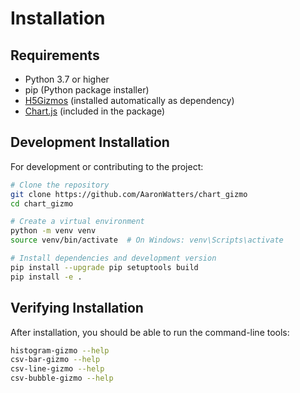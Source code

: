 # Installation

## Requirements

- Python 3.7 or higher
- pip (Python package installer)
- [H5Gizmos](https://github.com/AaronWatters/H5Gizmos) (installed automatically as dependency)
- [Chart.js](https://www.chartjs.org/) (included in the package)

## Development Installation

For development or contributing to the project:

```bash
# Clone the repository
git clone https://github.com/AaronWatters/chart_gizmo
cd chart_gizmo

# Create a virtual environment
python -m venv venv
source venv/bin/activate  # On Windows: venv\Scripts\activate

# Install dependencies and development version
pip install --upgrade pip setuptools build
pip install -e .
```

## Verifying Installation

After installation, you should be able to run the command-line tools:

```bash
histogram-gizmo --help
csv-bar-gizmo --help
csv-line-gizmo --help
csv-bubble-gizmo --help
```
